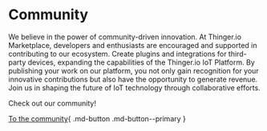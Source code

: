 
# Community

We believe in the power of community-driven innovation. At Thinger.io Marketplace, developers and enthusiasts are encouraged and supported in contributing to our ecosystem. Create plugins and integrations for third-party devices, expanding the capabilities of the Thinger.io IoT Platform. By publishing your work on our platform, you not only gain recognition for your innovative contributions but also have the opportunity to generate revenue. Join us in shaping the future of IoT technology through collaborative efforts.

Check out our community!

[To the community](https://community.thinger.io/){ .md-button .md-button--primary }

